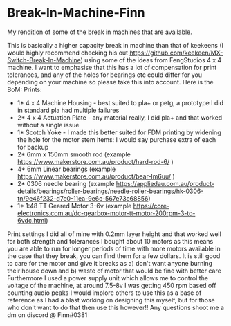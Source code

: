 # Break-In-Machine-Finn
My rendition of some of the break in machines that are available.

This is basically a higher capacity break in machine than that of keekeens (I would highly recommend checking his out https://github.com/keekeen/MX-Switch-Break-In-Machine) using some of the ideas from FengStudios 4 x 4 machine.
I want to emphasise that this has a lot of compensation for print tolerances, and any of the holes for bearings etc could differ for you depending on your machine so please take this into account.
Here is the BoM:
Prints:
  - 1* 4 x 4 Machine Housing - best suited to pla+ or petg, a prototype I did in standard pla had multiple failures
  - 2* 4 x 4 Actuation Plate - any material really, I did pla+ and that worked without a single issue
  - 1* Scotch Yoke - I made this better suited for FDM printing by widening the hole for the motor stem
Items: I would say purchase extra of each for backup
  - 2* 6mm x 150mm smooth rod (example https://www.makerstore.com.au/product/hard-rod-6/ )
  - 4* 6mm Linear bearings (example https://www.makerstore.com.au/product/bear-lm6uu/ )
  - 2* 0306 needle bearing (example https://appliedau.com.au/product-details/bearings/roller-bearings/needle-roller-bearings/hk-0306-tn/9e46f232-d7c0-11ea-9e6c-567e73c68856)
  - 1* 1:48 TT Geared Motor 3-6v (example https://core-electronics.com.au/dc-gearbox-motor-tt-motor-200rpm-3-to-6vdc.html)
  
Print settings I did all of mine with 0.2mm layer height and that worked well for both strength and tolerances 
I bought about 10 motors as this means you are able to run for longer periods of time with more motors available in the case that they break, you can find them for a few dollars.
It is still good to care for the motor and give it breaks as a) don't want anyone burning their house down and b) waste of motor that would be fine with better care
Furthermore I used a power supply unit which allows me to control the voltage of the machine, at around 7.5-8v I was getting 450 rpm based off counting audio peaks 
I would implore others to use this as a base of reference as I had a blast working on designing this myself, but for those who don't want to do that then use this however!!
Any questions shoot me a dm on discord @ Finn#0381
